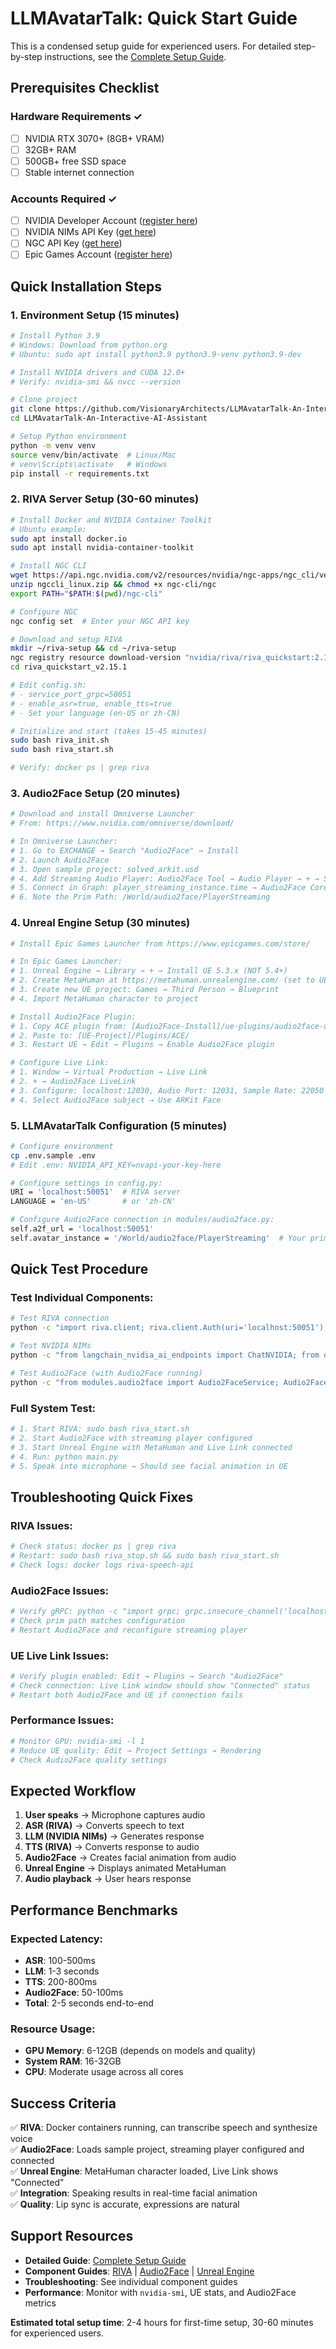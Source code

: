 # LLMAvatarTalk: Quick Start Guide

This is a condensed setup guide for experienced users. For detailed step-by-step instructions, see the [Complete Setup Guide](COMPLETE_SETUP_GUIDE.md).

## Prerequisites Checklist

### Hardware Requirements ✓
- [ ] NVIDIA RTX 3070+ (8GB+ VRAM)
- [ ] 32GB+ RAM  
- [ ] 500GB+ free SSD space
- [ ] Stable internet connection

### Accounts Required ✓
- [ ] NVIDIA Developer Account ([register here](https://developer.nvidia.com/))
- [ ] NVIDIA NIMs API Key ([get here](https://build.nvidia.com/))
- [ ] NGC API Key ([get here](https://ngc.nvidia.com/))
- [ ] Epic Games Account ([register here](https://www.epicgames.com/))

## Quick Installation Steps

### 1. Environment Setup (15 minutes)
```bash
# Install Python 3.9
# Windows: Download from python.org
# Ubuntu: sudo apt install python3.9 python3.9-venv python3.9-dev

# Install NVIDIA drivers and CUDA 12.0+
# Verify: nvidia-smi && nvcc --version

# Clone project
git clone https://github.com/VisionaryArchitects/LLMAvatarTalk-An-Interactive-AI-Assistant.git
cd LLMAvatarTalk-An-Interactive-AI-Assistant

# Setup Python environment
python -m venv venv
source venv/bin/activate  # Linux/Mac
# venv\Scripts\activate   # Windows
pip install -r requirements.txt
```

### 2. RIVA Server Setup (30-60 minutes)
```bash
# Install Docker and NVIDIA Container Toolkit
# Ubuntu example:
sudo apt install docker.io
sudo apt install nvidia-container-toolkit

# Install NGC CLI
wget https://api.ngc.nvidia.com/v2/resources/nvidia/ngc-apps/ngc_cli/versions/3.43.0/files/ngccli_linux.zip
unzip ngccli_linux.zip && chmod +x ngc-cli/ngc
export PATH="$PATH:$(pwd)/ngc-cli"

# Configure NGC
ngc config set  # Enter your NGC API key

# Download and setup RIVA
mkdir ~/riva-setup && cd ~/riva-setup
ngc registry resource download-version "nvidia/riva/riva_quickstart:2.15.1"
cd riva_quickstart_v2.15.1

# Edit config.sh:
# - service_port_grpc=50051
# - enable_asr=true, enable_tts=true
# - Set your language (en-US or zh-CN)

# Initialize and start (takes 15-45 minutes)
sudo bash riva_init.sh
sudo bash riva_start.sh

# Verify: docker ps | grep riva
```

### 3. Audio2Face Setup (20 minutes)
```bash
# Download and install Omniverse Launcher
# From: https://www.nvidia.com/omniverse/download/

# In Omniverse Launcher:
# 1. Go to EXCHANGE → Search "Audio2Face" → Install
# 2. Launch Audio2Face
# 3. Open sample project: solved_arkit.usd
# 4. Add Streaming Audio Player: Audio2Face Tool → Audio Player → + → Streaming Audio Player
# 5. Connect in Graph: player_streaming_instance.time → Audio2Face Core.time
# 6. Note the Prim Path: /World/audio2face/PlayerStreaming
```

### 4. Unreal Engine Setup (30 minutes)
```bash
# Install Epic Games Launcher from https://www.epicgames.com/store/

# In Epic Games Launcher:
# 1. Unreal Engine → Library → + → Install UE 5.3.x (NOT 5.4+)
# 2. Create MetaHuman at https://metahuman.unrealengine.com/ (set to UE 5.3)
# 3. Create new UE project: Games → Third Person → Blueprint
# 4. Import MetaHuman character to project

# Install Audio2Face Plugin:
# 1. Copy ACE plugin from: [Audio2Face-Install]/ue-plugins/audio2face-ue-plugins/ACEUnrealPlugin-5.3/ACE
# 2. Paste to: [UE-Project]/Plugins/ACE/
# 3. Restart UE → Edit → Plugins → Enable Audio2Face plugin

# Configure Live Link:
# 1. Window → Virtual Production → Live Link
# 2. + → Audio2Face LiveLink
# 3. Configure: localhost:12030, Audio Port: 12031, Sample Rate: 22050 Hz
# 4. Select Audio2Face subject → Use ARKit Face
```

### 5. LLMAvatarTalk Configuration (5 minutes)
```bash
# Configure environment
cp .env.sample .env
# Edit .env: NVIDIA_API_KEY=nvapi-your-key-here

# Configure settings in config.py:
URI = 'localhost:50051'  # RIVA server
LANGUAGE = 'en-US'       # or 'zh-CN'

# Configure Audio2Face connection in modules/audio2face.py:
self.a2f_url = 'localhost:50051'
self.avatar_instance = '/World/audio2face/PlayerStreaming'  # Your prim path
```

## Quick Test Procedure

### Test Individual Components:
```bash
# Test RIVA connection
python -c "import riva.client; riva.client.Auth(uri='localhost:50051'); print('RIVA OK')"

# Test NVIDIA NIMs
python -c "from langchain_nvidia_ai_endpoints import ChatNVIDIA; from dotenv import load_dotenv; load_dotenv(); ChatNVIDIA(model='meta/llama3-70b-instruct').invoke('Hello'); print('NIMs OK')"

# Test Audio2Face (with Audio2Face running)
python -c "from modules.audio2face import Audio2FaceService; Audio2FaceService(); print('Audio2Face OK')"
```

### Full System Test:
```bash
# 1. Start RIVA: sudo bash riva_start.sh
# 2. Start Audio2Face with streaming player configured
# 3. Start Unreal Engine with MetaHuman and Live Link connected
# 4. Run: python main.py
# 5. Speak into microphone → Should see facial animation in UE
```

## Troubleshooting Quick Fixes

### RIVA Issues:
```bash
# Check status: docker ps | grep riva
# Restart: sudo bash riva_stop.sh && sudo bash riva_start.sh
# Check logs: docker logs riva-speech-api
```

### Audio2Face Issues:
```bash
# Verify gRPC: python -c "import grpc; grpc.insecure_channel('localhost:50051')"
# Check prim path matches configuration
# Restart Audio2Face and reconfigure streaming player
```

### UE Live Link Issues:
```bash
# Verify plugin enabled: Edit → Plugins → Search "Audio2Face"
# Check connection: Live Link window should show "Connected" status
# Restart both Audio2Face and UE if connection fails
```

### Performance Issues:
```bash
# Monitor GPU: nvidia-smi -l 1
# Reduce UE quality: Edit → Project Settings → Rendering
# Check Audio2Face quality settings
```

## Expected Workflow

1. **User speaks** → Microphone captures audio
2. **ASR (RIVA)** → Converts speech to text
3. **LLM (NVIDIA NIMs)** → Generates response
4. **TTS (RIVA)** → Converts response to audio
5. **Audio2Face** → Creates facial animation from audio
6. **Unreal Engine** → Displays animated MetaHuman
7. **Audio playback** → User hears response

## Performance Benchmarks

### Expected Latency:
- **ASR**: 100-500ms
- **LLM**: 1-3 seconds
- **TTS**: 200-800ms  
- **Audio2Face**: 50-100ms
- **Total**: 2-5 seconds end-to-end

### Resource Usage:
- **GPU Memory**: 6-12GB (depends on models and quality)
- **System RAM**: 16-32GB
- **CPU**: Moderate usage across all cores

## Success Criteria

✅ **RIVA**: Docker containers running, can transcribe speech and synthesize voice  
✅ **Audio2Face**: Loads sample project, streaming player configured and connected  
✅ **Unreal Engine**: MetaHuman character loaded, Live Link shows "Connected"  
✅ **Integration**: Speaking results in real-time facial animation  
✅ **Quality**: Lip sync is accurate, expressions are natural  

## Support Resources

- **Detailed Guide**: [Complete Setup Guide](COMPLETE_SETUP_GUIDE.md)
- **Component Guides**: [RIVA](RIVA/RIVA_Tutorial.md) | [Audio2Face](Audio2Face/Audio2Face_Tutorial_Enhanced.md) | [Unreal Engine](UE/UE_Tutorial_Enhanced.md)
- **Troubleshooting**: See individual component guides
- **Performance**: Monitor with `nvidia-smi`, UE stats, and Audio2Face metrics

**Estimated total setup time**: 2-4 hours for first-time setup, 30-60 minutes for experienced users.